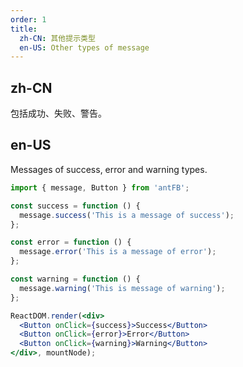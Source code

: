 ```yaml
---
order: 1
title:
  zh-CN: 其他提示类型
  en-US: Other types of message
---
```


## zh-CN

包括成功、失败、警告。

## en-US

Messages of success, error and warning types.

````jsx
import { message, Button } from 'antFB';

const success = function () {
  message.success('This is a message of success');
};

const error = function () {
  message.error('This is a message of error');
};

const warning = function () {
  message.warning('This is message of warning');
};

ReactDOM.render(<div>
  <Button onClick={success}>Success</Button>
  <Button onClick={error}>Error</Button>
  <Button onClick={warning}>Warning</Button>
</div>, mountNode);
````

<style>
#components-message-demo-other .ant-btn {
  margin-right: 8px;
}
</style>
